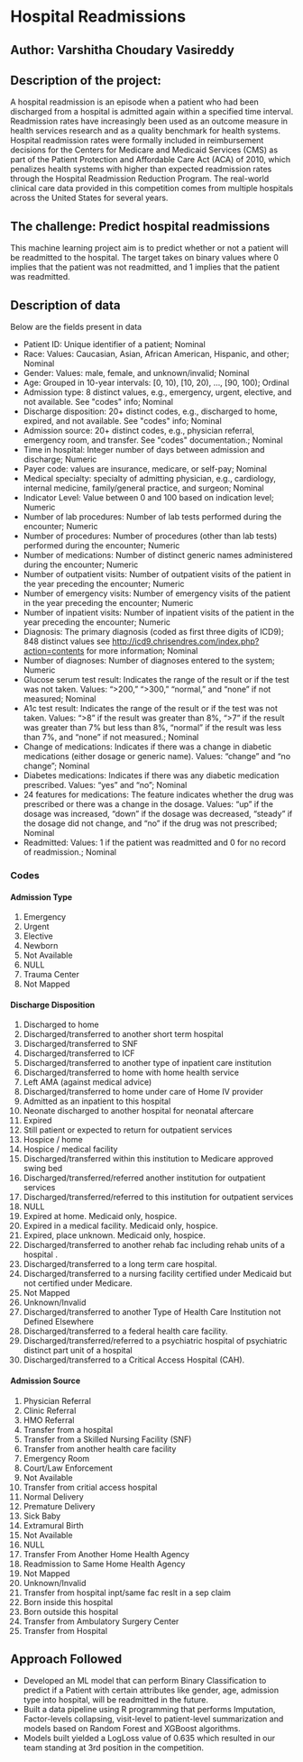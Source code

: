 # **Hospital Readmissions**
## Author: Varshitha Choudary Vasireddy
## Description of the project:
A hospital readmission is an episode when a patient who had been discharged from a hospital is admitted again within a specified time interval. Readmission rates have increasingly been used as an outcome measure in health services research and as a quality benchmark for health systems. Hospital readmission rates were formally included in reimbursement decisions for the Centers for Medicare and Medicaid Services (CMS) as part of the Patient Protection and Affordable Care Act (ACA) of 2010, which penalizes health systems with higher than expected readmission rates through the Hospital Readmission Reduction Program. The real-world clinical care data provided in this competition comes from multiple hospitals across the United States for several years.

## **The challenge: Predict hospital readmissions**
This machine learning project aim is to predict whether or not a patient will be readmitted to the hospital. The target takes on binary values where 0 implies that the patient was not readmitted, and 1 implies that the patient was readmitted.

## **Description of data**
Below are the fields present in data
- Patient ID: Unique identifier of a patient; Nominal
- Race: Values: Caucasian, Asian, African American, Hispanic, and other; Nominal
- Gender: Values: male, female, and unknown/invalid; Nominal
- Age: Grouped in 10-year intervals: [0, 10), [10, 20), …, [90, 100); Ordinal
- Admission type: 8 distinct values, e.g., emergency, urgent, elective, and not available. See "codes" info; Nominal
- Discharge disposition: 20+ distinct codes, e.g., discharged to home, expired, and not available. See "codes" info; Nominal
- Admission source: 20+ distinct codes, e.g., physician referral, emergency room, and transfer. See "codes" documentation.; Nominal
- Time in hospital: Integer number of days between admission and discharge; Numeric
- Payer code: values are insurance, medicare, or self-pay; Nominal
- Medical specialty: specialty of admitting physician, e.g., cardiology, internal medicine, family/general practice, and surgeon; Nominal
- Indicator Level: Value between 0 and 100 based on indication level; Numeric
- Number of lab procedures: Number of lab tests performed during the encounter; Numeric
- Number of procedures: Number of procedures (other than lab tests) performed during the encounter; Numeric
- Number of medications: Number of distinct generic names administered during the encounter; Numeric
- Number of outpatient visits: Number of outpatient visits of the patient in the year preceding the encounter; Numeric
- Number of emergency visits: Number of emergency visits of the patient in the year preceding the encounter; Numeric
- Number of inpatient visits: Number of inpatient visits of the patient in the year preceding the encounter; Numeric
- Diagnosis: The primary diagnosis (coded as first three digits of ICD9); 848 distinct values see http://icd9.chrisendres.com/index.php?action=contents for more information; Nominal
- Number of diagnoses: Number of diagnoses entered to the system; Numeric
- Glucose serum test result: Indicates the range of the result or if the test was not taken. Values: “>200,” “>300,” “normal,” and “none” if not measured; Nominal
- A1c test result: Indicates the range of the result or if the test was not taken. Values: “>8” if the result was greater than 8%, “>7” if the result was greater than 7% but less than 8%, “normal” if the result was less than 7%, and “none” if not measured.; Nominal
- Change of medications: Indicates if there was a change in diabetic medications (either dosage or generic name). Values: “change” and “no change”; Nominal
- Diabetes medications: Indicates if there was any diabetic medication prescribed. Values: “yes” and “no”; Nominal
- 24 features for medications: The feature indicates whether the drug was prescribed or there was a change in the dosage. Values: “up” if the dosage was increased, “down” if the dosage was decreased, “steady” if the dosage did not change, and “no” if the drug was not prescribed; Nominal
- Readmitted: Values: 1 if the patient was readmitted and 0 for no record of readmission.; Nominal

### **Codes**

#### Admission Type
1. Emergency
2. Urgent
3. Elective
4. Newborn
5. Not Available
6. NULL
7. Trauma Center
8. Not Mapped

#### Discharge Disposition
1. Discharged to home
2. Discharged/transferred to another short term hospital
3. Discharged/transferred to SNF
4. Discharged/transferred to ICF
5. Discharged/transferred to another type of inpatient care institution
6. Discharged/transferred to home with home health service
7. Left AMA (against medical advice)
8. Discharged/transferred to home under care of Home IV provider
9. Admitted as an inpatient to this hospital
10. Neonate discharged to another hospital for neonatal aftercare
11. Expired
12. Still patient or expected to return for outpatient services
13. Hospice / home
14. Hospice / medical facility
15. Discharged/transferred within this institution to Medicare approved swing bed
16. Discharged/transferred/referred another institution for outpatient services
17. Discharged/transferred/referred to this institution for outpatient services
18. NULL
19. Expired at home. Medicaid only, hospice.
20. Expired in a medical facility. Medicaid only, hospice.
21. Expired, place unknown. Medicaid only, hospice.
22. Discharged/transferred to another rehab fac including rehab units of a hospital .
23. Discharged/transferred to a long term care hospital.
24. Discharged/transferred to a nursing facility certified under Medicaid but not certified under Medicare.
25. Not Mapped
26. Unknown/Invalid
30. Discharged/transferred to another Type of Health Care Institution not Defined Elsewhere
27. Discharged/transferred to a federal health care facility.
28. Discharged/transferred/referred to a psychiatric hospital of psychiatric distinct part unit of a hospital
29. Discharged/transferred to a Critical Access Hospital (CAH).

#### Admission Source
1. Physician Referral
2. Clinic Referral
3. HMO Referral
4. Transfer from a hospital
5. Transfer from a Skilled Nursing Facility (SNF)
6. Transfer from another health care facility
7. Emergency Room
8. Court/Law Enforcement
9. Not Available
10. Transfer from critial access hospital
11. Normal Delivery
12. Premature Delivery
13. Sick Baby
14. Extramural Birth
15. Not Available
17. NULL
18. Transfer From Another Home Health Agency
19. Readmission to Same Home Health Agency
20. Not Mapped
21. Unknown/Invalid
22. Transfer from hospital inpt/same fac reslt in a sep claim
23. Born inside this hospital
24. Born outside this hospital
25. Transfer from Ambulatory Surgery Center
26. Transfer from Hospital

## **Approach Followed**
- Developed an ML model that can perform Binary Classification to predict if a Patient with certain attributes like gender, age, admission type into hospital, will be readmitted in the future.
- Built a data pipeline using R programming that performs Imputation, Factor-levels collapsing, visit-level to patient-level summarization and models based on Random Forest and XGBoost algorithms.
- Models built yielded a LogLoss value of 0.635 which resulted in our team standing at 3rd position in the competition.
